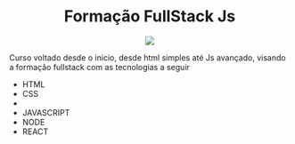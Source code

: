 <h1 align="center"> Formação FullStack Js </h1>
<p align="center">
<img src="http://img.shields.io/static/v1?label=STATUS&message=EM%20DESENVOLVIMENTO&color=GREEN&style=for-the-badge"/>
</p>


<p>Curso voltado desde o inicio, desde html simples até Js avançado, visando a formação fullstack com as tecnologias a seguir</p>

<ul>
  <li>HTML</li>
  <li>CSS</li>
  <li><SASS/li>
  <li>JAVASCRIPT</li>
  <li>NODE</li>
  <li>REACT</li>
</ul>
